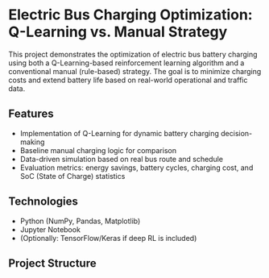 # Electric Bus Charging Optimization: Q-Learning vs. Manual Strategy

This project demonstrates the optimization of electric bus battery charging using both a Q-Learning-based reinforcement learning algorithm and a conventional manual (rule-based) strategy. The goal is to minimize charging costs and extend battery life based on real-world operational and traffic data.

## Features
- Implementation of Q-Learning for dynamic battery charging decision-making
- Baseline manual charging logic for comparison
- Data-driven simulation based on real bus route and schedule
- Evaluation metrics: energy savings, battery cycles, charging cost, and SoC (State of Charge) statistics

## Technologies
- Python (NumPy, Pandas, Matplotlib)
- Jupyter Notebook
- (Optionally: TensorFlow/Keras if deep RL is included)

## Project Structure
